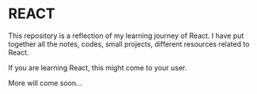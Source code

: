 REACT
=====

This repository is a reflection of my learning journey of React. I have put together all the notes, codes, small projects,
different resources related to React. 

If you are learning React, this might come to your user. 

More will come soon...
